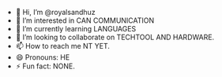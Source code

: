 - 👋 Hi, I’m @royalsandhuz
- 👀 I’m interested in CAN COMMUNICATION
- 🌱 I’m currently learning LANGUAGES
- 💞️ I’m looking to collaborate on TECHTOOL AND HARDWARE.
- 📫 How to reach me NT YET.
- 😄 Pronouns: HE
- ⚡ Fun fact: NONE.

<!---
royalsandhuz/royalsandhuz is a ✨ special ✨ repository because its `README.md` (this file) appears on your GitHub profile.
You can click the Preview link to take a look at your changes.
--->
